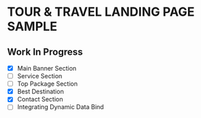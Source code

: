 # TOUR & TRAVEL LANDING PAGE SAMPLE

## Work In Progress

- [x] Main Banner Section
- [ ] Service Section
- [ ] Top Package Section
- [x] Best Destination
- [x] Contact Section
- [ ] Integrating Dynamic Data Bind